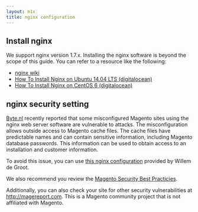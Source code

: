```yaml
---
layout: m1x
title: nginx configuration
---
```


<h2 id="instgde-pre-nginx-install">Install nginx</h2>
We support nginx version 1.7.x. Installing the nginx software is beyond the scope of this guide. You can refer to a resource like the following:

*	<a href="https://www.nginx.com/resources/wiki/start/topics/tutorials/install/" target="_blank">nginx wiki</a>
*	<a href="https://www.digitalocean.com/community/tutorials/how-to-install-nginx-on-ubuntu-14-04-lts" target="_blank">How To Install Nginx on Ubuntu 14.04 LTS (digitalocean)</a>
*	<a href="https://www.digitalocean.com/community/tutorials/how-to-install-nginx-on-centos-6-with-yum" target="_blank">How To Install Nginx on CentOS 6 (digitalocean)</a>

<h2 id="inst-pre-nginx-secy">nginx security setting</h2>
<a href="https://www.byte.nl/" target="_blank">Byte.nl</a> recently reported that some misconfigured Magento sites using the nginx web server software are vulnerable to attacks. The misconfiguration allows outside access to Magento cache files. The cache files have predictable names and can contain sensitive information, including Magento database passwords. This information can be used to obtain access to an installation and customer information.

To avoid this issue, you can use <a href="https://gist.github.com/gwillem/cd5ae6845fa33aa0d481" target="_blank">this nginx configuration</a> provided by Willem de Groot.

We also recommend you review the <a href="http://merch.docs.magento.com/ee/user_guide/Magento_Enterprise_Edition_User_Guide.html" target="_blank">Magento Security Best Practicies</a>.

Additionally, you can also check your site for other security vulnerabilities at <a href="http://magereport.com" target="_blank">http://magereport.com</a>. This is a Magento community project that is not affiliated with Magento.